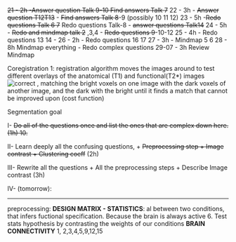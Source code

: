 ~~21 - 2h  -Answer question Talk 9-10   Find answers Talk 7~~
22 - 3h - ~~Answer question  T12T13~~ - ~~Find answers Talk 8~~-9 (possibly 10 11 12)
23 - 5h -~~Redo questions Talk 6 7~~ Redo questions Talk-8 - ~~answer questions Talk14~~
24 - 5h - ~~Redo and mindmap talk 2~~ ,3,4   - ~~Redo questions 9~~-10-12
25 - 4h - Redo questions 13 14 - 
26 - 2h - Redo questions 16 17
27 - 3h  - Mindmap 5 6 
28 - 8h Mindmap everything - Redo complex questions
29-07 - 3h Review Mindmap

Coregistration 1: registration algorithm moves the images around to test different overlays of the anatomical (T1) and functional(T2*) images ![](https://elearning.uni-oldenburg.de/assets/images/icons/green/accept.svg "correct") , matching the bright voxels on one image with the dark voxels of another image, and the dark with the bright until it finds a match that cannot be improved upon (cost function)

Segmentation goal

I- ~~Do all of the questions once and list the ones that are complex down here. (1h)
10.~~

II- Learn deeply all the confusing questions, + ~~Preprocessing step + Image contrast + Clustering coeff~~
(2h)

III- Rewrite all the questions + All the preprocessing steps + Describe Image contrast (3h)

IV- (tomorrow): 

---------
 
preprocessing: 
**DESIGN MATRIX - STATISTICS**:  al between two conditions, that infers fuctional specification. Because the brain is always active
6. Test stats hypothesis by contrasting the weights of our conditions
**BRAIN CONNECTIVITY**
1, 2,3,4,5,9,12,15